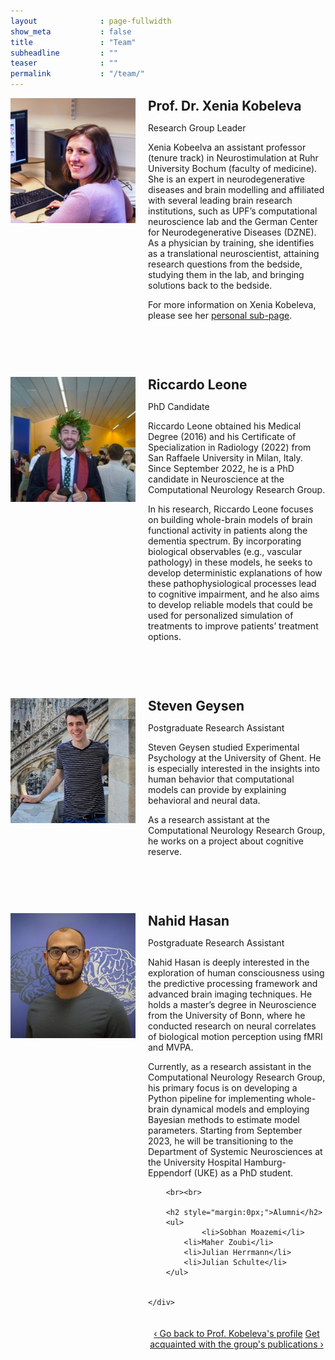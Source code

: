 ```yaml
---
layout              : page-fullwidth
show_meta           : false
title               : "Team"
subheadline         : ""
teaser              : ""
permalink           : "/team/"
---
```


<style>
@media (min-width: 500px) {
    .media {
        display: grid;
        grid-template-columns: fit-content(200px) 1fr;
        grid-template-rows:1fr auto;
        grid-template-areas:
            "image content"
            "image footer";
        grid-gap: 20px;
        margin-bottom: 4em;
    }
	
    .img {
        grid-area: image;
    }

    .content {
        grid-area: content;
    }

    .footer {
        grid-area: footer;
    }
}
</style>


<div class="media">
	<div class="img">
		<img src="/images/profile_xeniakobeleva.jpg">
	</div>
	<div class="content">
		<h2 style="margin:0px;">Prof. Dr. Xenia Kobeleva</h2>
		<p>Research Group Leader</p>
		<p>Xenia Kobeelva an assistant professor (tenure track) in Neurostimulation at Ruhr University Bochum (faculty of medicine). She is an expert in neurodegenerative diseases and brain modelling and affiliated with several leading brain research institutions, such as UPF’s computational neuroscience lab and the German Center for Neurodegenerative Diseases (DZNE). As a physician by training, she identifies as a translational neuroscientist, attaining research questions from the bedside, studying them in the lab, and bringing solutions back to the bedside.</p>
		<p>For more information on Xenia Kobeleva, please see her <a href="https://computationalneurology.com/xenia-kobeleva">personal sub-page</a>.</p>
	</div>
</div>

<div class="media">
	<div class="img">
		<img src="/images/profile_riccardoleone.jpg">
	</div>
	<div class="content">
		<h2 style="margin:0px;">Riccardo Leone</h2>
		<p>PhD Candidate</p>
		<p>Riccardo Leone obtained his Medical Degree (2016) and his Certificate of Specialization in Radiology (2022) from San Raffaele University in Milan, Italy. Since September 2022, he is a PhD candidate in Neuroscience at the Computational Neurology Research Group.</p>
		<p>In his research, Riccardo Leone focuses on building whole-brain models of brain functional activity in patients along the dementia spectrum. By incorporating biological observables (e.g., vascular pathology) in these models, he seeks to develop deterministic explanations of how these pathophysiological processes lead to cognitive impairment, and he also aims to develop reliable models that could be used for personalized simulation of treatments to improve patients’ treatment options.</p>
	</div>
</div>

<div class="media">
	<div class="img">
		<img src="/images/profile_stevengeysen.jpg">
	</div>
	<div class="content">
		<h2 style="margin:0px;">Steven Geysen</h2>
		<p>Postgraduate Research Assistant</p>
		<p>Steven Geysen studied Experimental Psychology at the University of Ghent. He is especially interested in the insights into human behavior that computational models can provide by explaining behavioral and neural data.</p>
		<p>As a research assistant at the Computational Neurology Research Group, he works on a project about cognitive reserve.</p>
	</div>
</div>

<div class="media">
	<div class="img">
		<img src="/images/profile_nahidhasan.jpg">
	</div>
	<div class="content">
		<h2 style="margin:0px;">Nahid Hasan</h2>
		<p>Postgraduate Research Assistant</p>
		<p>Nahid Hasan is deeply interested in the exploration of human consciousness using the predictive processing framework and advanced brain imaging techniques. He holds a master’s degree in Neuroscience from the University of Bonn, where he conducted research on neural correlates of biological motion perception using fMRI and MVPA.</p>
		<p>Currently, as a research assistant in the Computational Neurology Research Group, his primary focus is on developing a Python pipeline for implementing whole-brain dynamical models and employing Bayesian methods to estimate model parameters. Starting from September 2023, he will be transitioning to the Department of Systemic Neurosciences at the University Hospital Hamburg-Eppendorf (UKE) as a PhD student.</p>


		<br><br>

		<h2 style="margin:0px;">Alumni</h2>
		<ul>
    			<li>Sobhan Moazemi</li>
			<li>Maher Zoubi</li>
			<li>Julian Herrmann</li>
			<li>Julian Schulte</li>
		</ul>

  
	</div>
</div>



<div style="text-align: center;">
<a class="radius button small" href="{{ site.url }}{{ site.baseurl }}/xenia-kobeleva/">‹ Go back to Prof. Kobeleva's profile</a>
<a class="radius button small" href="{{ site.url }}{{ site.baseurl }}/publications/">Get acquainted with the group's publications ›</a>
</div>

<br><br>
